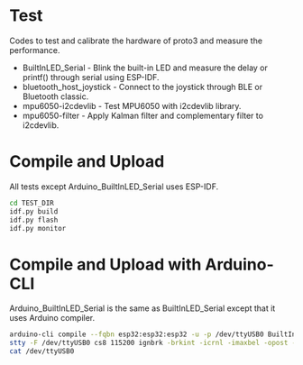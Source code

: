# Test

Codes to test and calibrate the hardware of proto3 and measure the performance.

* BuiltInLED_Serial - Blink the built-in LED and measure the delay or printf() through serial using ESP-IDF.
* bluetooth_host_joystick - Connect to the joystick through BLE or Bluetooth classic.
* mpu6050-i2cdevlib - Test MPU6050 with i2cdevlib library.
* mpu6050-filter - Apply Kalman filter and complementary filter to i2cdevlib.

# Compile and Upload

All tests except Arduino_BuiltInLED_Serial uses ESP-IDF.

```bash
cd TEST_DIR
idf.py build
idf.py flash
idf.py monitor
```

# Compile and Upload with Arduino-CLI

Arduino_BuiltInLED_Serial is the same as BuiltInLED_Serial except that it uses Arduino compiler.

```bash
arduino-cli compile --fqbn esp32:esp32:esp32 -u -p /dev/ttyUSB0 BuiltInLED_Serial/
stty -F /dev/ttyUSB0 cs8 115200 ignbrk -brkint -icrnl -imaxbel -opost -onlcr -isig -icanon -iexten -echo -echoe -echok -echoctl -echoke noflsh -ixon -crtscts
cat /dev/ttyUSB0
```

